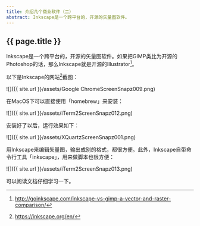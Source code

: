 ```yaml
---
title: 介绍几个商业软件（二）
abstract: Inkscape是一个跨平台的，开源的矢量图软件。
---
```


## {{ page.title }}

Inkscape是一个跨平台的，开源的矢量图软件。如果把GIMP类比为开源的Photoshop的话，那么Inkscape就是开源的Illustrator[^compare]。

[^compare]: http://goinkscape.com/inkscape-vs-gimp-a-vector-and-raster-comparison/

以下是Inkscape的网站[^site]截图：

[^site]: https://inkscape.org/en/

![]({{ site.url }}/assets/Google ChromeScreenSnapz009.png)

在MacOS下可以直接使用「homebrew」来安装：

![]({{ site.url }}/assets/iTerm2ScreenSnapz012.png)

安装好了以后，运行效果如下：

![]({{ site.url }}/assets/XQuartzScreenSnapz001.png)

用Inkscape来编辑矢量图，输出成别的格式，都很方便。此外，Inkscape自带命令行工具「inkscape」，用来做脚本也很方便：

![]({{ site.url }}/assets/iTerm2ScreenSnapz013.png)

可以阅读文档仔细学习一下。


